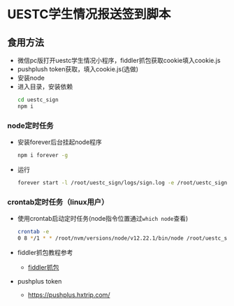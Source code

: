 # UESTC学生情况报送签到脚本

## 食用方法
- 微信pc版打开uestc学生情况小程序，fiddler抓包获取cookie填入cookie.js
- pushplush token获取，填入cookie.js(选做)
- 安装node
- 进入目录，安装依赖
  ```sh
  cd uestc_sign
  npm i
  ```

### node定时任务
- 安装forever后台挂起node程序
  ```sh
  npm i forever -g
  ```
- 运行
  ```sh
  forever start -l /root/uestc_sign/logs/sign.log -e /root/uestc_sign/logs/sign_err.log index.js
  ```

### crontab定时任务（linux用户）
- 使用crontab启动定时任务(node指令位置通过`which node`查看)
  ```sh
  crontab -e
  0 8 */1 * * /root/nvm/versions/node/v12.22.1/bin/node /root/uestc_sign/sign.js >> /root/uestc_sign/logs/sign.log 2>&1
  ```

- fiddler抓包教程参考
  + [fiddler抓包](https://juejin.cn/post/6844904042422861831)
  
- pushplus token
  + https://pushplus.hxtrip.com/